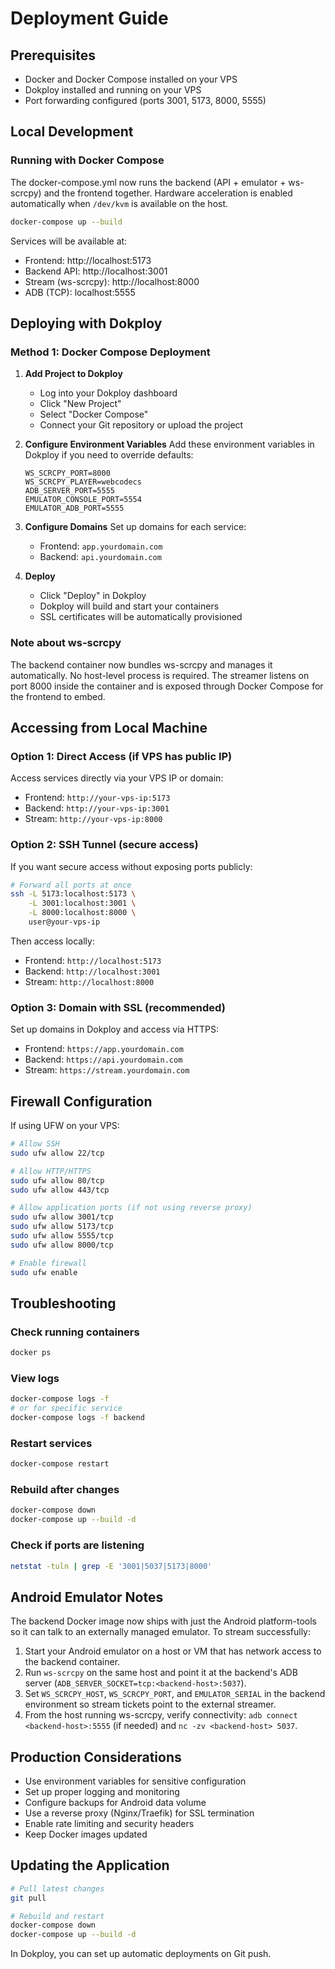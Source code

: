 # Deployment Guide

## Prerequisites

- Docker and Docker Compose installed on your VPS
- Dokploy installed and running on your VPS
- Port forwarding configured (ports 3001, 5173, 8000, 5555)

## Local Development

### Running with Docker Compose

The docker-compose.yml now runs the backend (API + emulator + ws-scrcpy) and the frontend together. Hardware acceleration is enabled automatically when `/dev/kvm` is available on the host.

```bash
docker-compose up --build
```

Services will be available at:
- Frontend: http://localhost:5173
- Backend API: http://localhost:3001
- Stream (ws-scrcpy): http://localhost:8000
- ADB (TCP): localhost:5555

## Deploying with Dokploy

### Method 1: Docker Compose Deployment

1. **Add Project to Dokploy**
   - Log into your Dokploy dashboard
   - Click "New Project"
   - Select "Docker Compose"
   - Connect your Git repository or upload the project

2. **Configure Environment Variables**
   Add these environment variables in Dokploy if you need to override defaults:
   ```
   WS_SCRCPY_PORT=8000
   WS_SCRCPY_PLAYER=webcodecs
   ADB_SERVER_PORT=5555
   EMULATOR_CONSOLE_PORT=5554
   EMULATOR_ADB_PORT=5555
   ```

3. **Configure Domains**
   Set up domains for each service:
   - Frontend: `app.yourdomain.com`
   - Backend: `api.yourdomain.com`

4. **Deploy**
   - Click "Deploy" in Dokploy
   - Dokploy will build and start your containers
   - SSL certificates will be automatically provisioned

### Note about ws-scrcpy

The backend container now bundles ws-scrcpy and manages it automatically. No host-level process is required. The streamer listens on port 8000 inside the container and is exposed through Docker Compose for the frontend to embed.

## Accessing from Local Machine

### Option 1: Direct Access (if VPS has public IP)

Access services directly via your VPS IP or domain:
- Frontend: `http://your-vps-ip:5173`
- Backend: `http://your-vps-ip:3001`
- Stream: `http://your-vps-ip:8000`

### Option 2: SSH Tunnel (secure access)

If you want secure access without exposing ports publicly:

```bash
# Forward all ports at once
ssh -L 5173:localhost:5173 \
    -L 3001:localhost:3001 \
    -L 8000:localhost:8000 \
    user@your-vps-ip
```

Then access locally:
- Frontend: `http://localhost:5173`
- Backend: `http://localhost:3001`
- Stream: `http://localhost:8000`

### Option 3: Domain with SSL (recommended)

Set up domains in Dokploy and access via HTTPS:
- Frontend: `https://app.yourdomain.com`
- Backend: `https://api.yourdomain.com`
- Stream: `https://stream.yourdomain.com`

## Firewall Configuration

If using UFW on your VPS:

```bash
# Allow SSH
sudo ufw allow 22/tcp

# Allow HTTP/HTTPS
sudo ufw allow 80/tcp
sudo ufw allow 443/tcp

# Allow application ports (if not using reverse proxy)
sudo ufw allow 3001/tcp
sudo ufw allow 5173/tcp
sudo ufw allow 5555/tcp
sudo ufw allow 8000/tcp

# Enable firewall
sudo ufw enable
```

## Troubleshooting

### Check running containers
```bash
docker ps
```

### View logs
```bash
docker-compose logs -f
# or for specific service
docker-compose logs -f backend
```

### Restart services
```bash
docker-compose restart
```

### Rebuild after changes
```bash
docker-compose down
docker-compose up --build -d
```

### Check if ports are listening
```bash
netstat -tuln | grep -E '3001|5037|5173|8000'
```

## Android Emulator Notes

The backend Docker image now ships with just the Android platform-tools so it can talk to an externally managed emulator. To stream successfully:

1. Start your Android emulator on a host or VM that has network access to the backend container.
2. Run `ws-scrcpy` on the same host and point it at the backend's ADB server (`ADB_SERVER_SOCKET=tcp:<backend-host>:5037`).
3. Set `WS_SCRCPY_HOST`, `WS_SCRCPY_PORT`, and `EMULATOR_SERIAL` in the backend environment so stream tickets point to the external streamer.
4. From the host running ws-scrcpy, verify connectivity: `adb connect <backend-host>:5555` (if needed) and `nc -zv <backend-host> 5037`.

## Production Considerations

- Use environment variables for sensitive configuration
- Set up proper logging and monitoring
- Configure backups for Android data volume
- Use a reverse proxy (Nginx/Traefik) for SSL termination
- Enable rate limiting and security headers
- Keep Docker images updated

## Updating the Application

```bash
# Pull latest changes
git pull

# Rebuild and restart
docker-compose down
docker-compose up --build -d
```

In Dokploy, you can set up automatic deployments on Git push.
